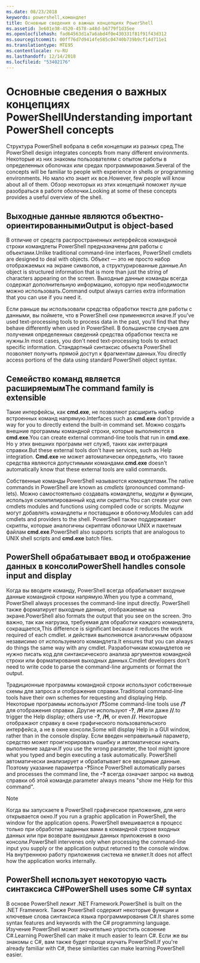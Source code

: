 ```yaml
---
ms.date: 08/23/2018
keywords: powershell,командлет
title: Основные сведения о важных концепциях PowerShell
ms.assetid: 3e601e38-4520-4578-a48d-b6779f1d35ee
ms.openlocfilehash: fad64563d1a7a6abd4f0e430331f81f91f43d312
ms.sourcegitcommit: 00ff76d7d9414fe585c04740b739b9cf14d711e1
ms.translationtype: MTE95
ms.contentlocale: ru-RU
ms.lasthandoff: 12/14/2018
ms.locfileid: "53402176"
---
```

# <a name="understanding-important-powershell-concepts"></a><span data-ttu-id="30d39-103">Основные сведения о важных концепциях PowerShell</span><span class="sxs-lookup"><span data-stu-id="30d39-103">Understanding important PowerShell concepts</span></span>

<span data-ttu-id="30d39-104">Структура PowerShell вобрала в себя концепции из разных сред.</span><span class="sxs-lookup"><span data-stu-id="30d39-104">The PowerShell design integrates concepts from many different environments.</span></span> <span data-ttu-id="30d39-105">Некоторые из них знакомы пользователям с опытом работы в определенных оболочках или средах программирования.</span><span class="sxs-lookup"><span data-stu-id="30d39-105">Several of the concepts will be familiar to people with experience in shells or programming environments.</span></span> <span data-ttu-id="30d39-106">Но мало кто знает их все.</span><span class="sxs-lookup"><span data-stu-id="30d39-106">However, few people will know about all of them.</span></span> <span data-ttu-id="30d39-107">Обзор некоторых из этих концепций поможет лучше разобраться в работе оболочки.</span><span class="sxs-lookup"><span data-stu-id="30d39-107">Looking at some of these concepts provides a useful overview of the shell.</span></span>

## <a name="output-is-object-based"></a><span data-ttu-id="30d39-108">Выходные данные являются объектно-ориентированными</span><span class="sxs-lookup"><span data-stu-id="30d39-108">Output is object-based</span></span>

<span data-ttu-id="30d39-109">В отличие от средств распространенных интерфейсов командной строки командлеты PowerShell предназначены для работы с объектами.</span><span class="sxs-lookup"><span data-stu-id="30d39-109">Unlike traditional command-line interfaces, PowerShell cmdlets are designed to deal with objects.</span></span>
<span data-ttu-id="30d39-110">Объект — это не просто набор отображаемых на экране символов, а структурированные данные.</span><span class="sxs-lookup"><span data-stu-id="30d39-110">An object is structured information that is more than just the string of characters appearing on the screen.</span></span> <span data-ttu-id="30d39-111">Выходные данные команды всегда содержат дополнительную информацию, которую при необходимости можно использовать.</span><span class="sxs-lookup"><span data-stu-id="30d39-111">Command output always carries extra information that you can use if you need it.</span></span>

<span data-ttu-id="30d39-112">Если раньше вы использовали средства обработки текста для работы с данными, вы поймете, что в PowerShell они применяются иначе.</span><span class="sxs-lookup"><span data-stu-id="30d39-112">If you've used text-processing tools to process data in the past, you'll find that they behave differently when used in PowerShell.</span></span> <span data-ttu-id="30d39-113">В большинстве случаев для получения определенных сведений средства обработки текста не нужны.</span><span class="sxs-lookup"><span data-stu-id="30d39-113">In most cases, you don't need text-processing tools to extract specific information.</span></span> <span data-ttu-id="30d39-114">Стандартный синтаксис объекта PowerShell позволяет получить прямой доступ к фрагментам данных.</span><span class="sxs-lookup"><span data-stu-id="30d39-114">You directly access portions of the data using standard PowerShell object syntax.</span></span>

## <a name="the-command-family-is-extensible"></a><span data-ttu-id="30d39-115">Семейство команд является расширяемым</span><span class="sxs-lookup"><span data-stu-id="30d39-115">The command family is extensible</span></span>

<span data-ttu-id="30d39-116">Такие интерфейсы, как **cmd.exe**, не позволяют расширить набор встроенных команд напрямую.</span><span class="sxs-lookup"><span data-stu-id="30d39-116">Interfaces such as **cmd.exe** don't provide a way for you to directly extend the built-in command set.</span></span> <span data-ttu-id="30d39-117">Можно создать внешние программы командной строки, которые выполняются в **cmd.exe**.</span><span class="sxs-lookup"><span data-stu-id="30d39-117">You can create external command-line tools that run in **cmd.exe**.</span></span> <span data-ttu-id="30d39-118">Но у этих внешних программ нет служб, таких как интеграция справки.</span><span class="sxs-lookup"><span data-stu-id="30d39-118">But these external tools don't have services, such as Help integration.</span></span> <span data-ttu-id="30d39-119">**Cmd.exe** не может автоматически определить, что такие средства являются допустимыми командами.</span><span class="sxs-lookup"><span data-stu-id="30d39-119">**cmd.exe** doesn't automatically know that these external tools are valid commands.</span></span>

<span data-ttu-id="30d39-120">Собственные команды PowerShell называются *командлетами*.</span><span class="sxs-lookup"><span data-stu-id="30d39-120">The native commands in PowerShell are known as *cmdlets* (pronounced command-lets).</span></span> <span data-ttu-id="30d39-121">Можно самостоятельно создавать командлеты, модули и функции, используя скомпилированный код или скрипты.</span><span class="sxs-lookup"><span data-stu-id="30d39-121">You can create your own cmdlets modules and functions using compiled code or scripts.</span></span> <span data-ttu-id="30d39-122">Модули могут добавлять командлеты и поставщики в оболочку.</span><span class="sxs-lookup"><span data-stu-id="30d39-122">Modules can add cmdlets and providers to the shell.</span></span> <span data-ttu-id="30d39-123">PowerShell также поддерживает скрипты, которые аналогичны скриптам оболочки UNIX и пакетным файлам **cmd.exe**.</span><span class="sxs-lookup"><span data-stu-id="30d39-123">PowerShell also supports scripts that are analogous to UNIX shell scripts and **cmd.exe** batch files.</span></span>

## <a name="powershell-handles-console-input-and-display"></a><span data-ttu-id="30d39-124">PowerShell обрабатывает ввод и отображение данных в консоли</span><span class="sxs-lookup"><span data-stu-id="30d39-124">PowerShell handles console input and display</span></span>

<span data-ttu-id="30d39-125">Когда вы вводите команду, PowerShell всегда обрабатывает входные данные командной строки напрямую.</span><span class="sxs-lookup"><span data-stu-id="30d39-125">When you type a command, PowerShell always processes the command-line input directly.</span></span> <span data-ttu-id="30d39-126">PowerShell также форматирует выходные данные, отображаемые на экране.</span><span class="sxs-lookup"><span data-stu-id="30d39-126">PowerShell also formats the output that you see on the screen.</span></span> <span data-ttu-id="30d39-127">Это важно, так как нагрузка, требуемая для обработки каждого командлета, сокращается,</span><span class="sxs-lookup"><span data-stu-id="30d39-127">This difference is significant because it reduces the work required of each cmdlet.</span></span> <span data-ttu-id="30d39-128">и действия выполняются аналогичным образом независимо от используемого командлета.</span><span class="sxs-lookup"><span data-stu-id="30d39-128">It ensures that you can always do things the same way with any cmdlet.</span></span> <span data-ttu-id="30d39-129">Разработчикам командлетов не нужно писать код для синтаксического анализа аргументов командной строки или форматирования выходных данных.</span><span class="sxs-lookup"><span data-stu-id="30d39-129">Cmdlet developers don't need to write code to parse the command-line arguments or format the output.</span></span>

<span data-ttu-id="30d39-130">Традиционные программы командной строки используют собственные схемы для запроса и отображения справки.</span><span class="sxs-lookup"><span data-stu-id="30d39-130">Traditional command-line tools have their own schemes for requesting and displaying Help.</span></span> <span data-ttu-id="30d39-131">Некоторые программы используют **/?**</span><span class="sxs-lookup"><span data-stu-id="30d39-131">Some command-line tools use **/?**</span></span> <span data-ttu-id="30d39-132">для отображения справки. Другие используют **-?**, **/H** или даже **//**.</span><span class="sxs-lookup"><span data-stu-id="30d39-132">to trigger the Help display; others use **-?**, **/H**, or even **//**.</span></span> <span data-ttu-id="30d39-133">Некоторые отображают справку в окне графического пользовательского интерфейса, а не в окне консоли.</span><span class="sxs-lookup"><span data-stu-id="30d39-133">Some will display Help in a GUI window, rather than in the console display.</span></span> <span data-ttu-id="30d39-134">Если введен неправильный параметр, средство может проигнорировать ошибку и автоматически начать выполнение задачи.</span><span class="sxs-lookup"><span data-stu-id="30d39-134">If you use the wrong parameter, the tool might ignore what you typed and begin executing a task automatically.</span></span>
<span data-ttu-id="30d39-135">PowerShell автоматически анализирует и обрабатывает все вводимые данные. Поэтому указание параметра **-?**</span><span class="sxs-lookup"><span data-stu-id="30d39-135">Since PowerShell automatically parses and processes the command line, the **-?**</span></span> <span data-ttu-id="30d39-136">всегда означает запрос на вывод справки об этой команде.</span><span class="sxs-lookup"><span data-stu-id="30d39-136">parameter always means "show me Help for this command".</span></span>

> [!NOTE]
> <span data-ttu-id="30d39-137">Когда вы запускаете в PowerShell графическое приложение, для него открывается окно.</span><span class="sxs-lookup"><span data-stu-id="30d39-137">If you run a graphic application in PowerShell, the window for the application opens.</span></span>
> <span data-ttu-id="30d39-138">PowerShell вмешивается в процесс только при обработке заданных вами в командной строке входных данных или при возврате выходных данных приложения в окно консоли.</span><span class="sxs-lookup"><span data-stu-id="30d39-138">PowerShell intervenes only when processing the command-line input you supply or the application output returned to the console window.</span></span> <span data-ttu-id="30d39-139">На внутреннюю работу приложения система не влияет.</span><span class="sxs-lookup"><span data-stu-id="30d39-139">It does not affect how the application works internally.</span></span>

## <a name="powershell-uses-some-c-syntax"></a><span data-ttu-id="30d39-140">PowerShell использует некоторую часть синтаксиса C#</span><span class="sxs-lookup"><span data-stu-id="30d39-140">PowerShell uses some C# syntax</span></span>

<span data-ttu-id="30d39-141">В основе PowerShell лежит .NET Framework.</span><span class="sxs-lookup"><span data-stu-id="30d39-141">PowerShell is built on the .NET Framework.</span></span> <span data-ttu-id="30d39-142">Также PowerShell содержит некоторые функции и ключевые слова синтаксиса языка программирования C#.</span><span class="sxs-lookup"><span data-stu-id="30d39-142">It shares some syntax features and keywords with the C# programming language.</span></span> <span data-ttu-id="30d39-143">Изучение PowerShell может значительно упростить освоение C#.</span><span class="sxs-lookup"><span data-stu-id="30d39-143">Learning PowerShell can make it much easier to learn C#.</span></span> <span data-ttu-id="30d39-144">Если же вы знакомы с C#, вам также будет проще изучать PowerShell.</span><span class="sxs-lookup"><span data-stu-id="30d39-144">If you're already familiar with C#, these similarities can make learning PowerShell easier.</span></span>
